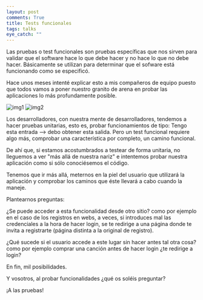 ```yaml
---
layout: post
comments: True
title: Tests funcionales
tags: talks
eye_catch: ""
---
```


Las pruebas o test funcionales son pruebas específicas que nos sirven para validar que el software hace lo que debe hacer y no hace lo que no debe hacer.
Básicamente se utilizan para determinar que el sofware está funcionando como se especificó.

Hace unos meses intenté explicar esto a mis compañeros de equipo puesto que todos vamos a poner nuestro granito de arena en probar las aplicaciones lo más profundamente posible.

![img1](https://github.com/emerrefe/qa-blog/blob/gh-pages/assets/img/charla1.png)
![img2](https://github.com/emerrefe/qa-blog/blob/gh-pages/assets/img/charla2.jpg)

Los desarrolladores, con nuestra mente de desarrolladores, tendemos a hacer pruebas unitarias, esto es, probar funcionamientos de tipo: Tengo esta entrada --> debo obtener esta salida.
Pero un test funcional requiere algo más, comprobar una característica por completo, un camino funcional.

De ahí que, si estamos acostumbrados a testear de forma unitaria, no lleguemos a ver "más allá de nuestra nariz" e intentemos probar
nuestra aplicación como si sólo conociésemos el código.

Tenemos que ir más allá, meternos en la piel del usuario que utilizará la aplicación y comprobar los caminos que éste llevará a cabo cuando la maneje.

Plantearnos preguntas:

¿Se puede acceder a esta funcionalidad desde otro sitio? como por ejemplo en el caso
de los registros en webs, a veces, si introduces mal las credenciales a la hora de hacer login, se te redirige a una página donde te invita a registrarte (página distinta a la original de registro).

¿Qué sucede si el usuario accede a este lugar sin hacer antes tal otra cosa? como por ejemplo comprar una canción antes de hacer login ¿te redirige a login?

En fin, mil posibilidades.

Y vosotros, al probar funcionalidades ¿qué os soléis preguntar?

¡A las pruebas!
